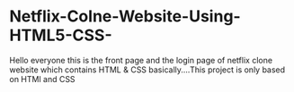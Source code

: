 # Netflix-Colne-Website-Using-HTML5-CSS-
Hello everyone this is the front page and the login page of netflix clone website which contains HTML &amp; CSS basically....This project is only based on HTMl and CSS
